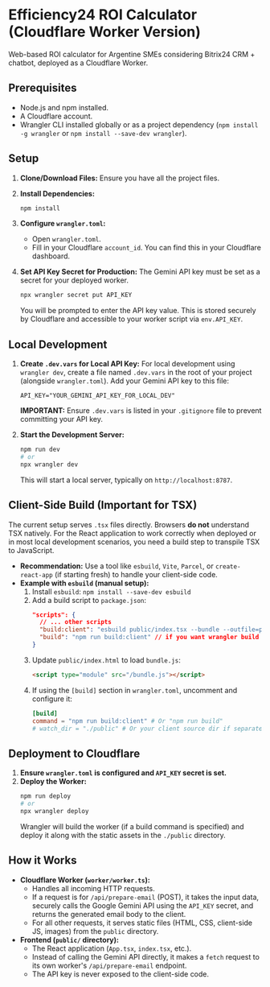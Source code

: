 
# Efficiency24 ROI Calculator (Cloudflare Worker Version)

Web-based ROI calculator for Argentine SMEs considering Bitrix24 CRM + chatbot, deployed as a Cloudflare Worker.

## Prerequisites

*   Node.js and npm installed.
*   A Cloudflare account.
*   Wrangler CLI installed globally or as a project dependency (`npm install -g wrangler` or `npm install --save-dev wrangler`).

## Setup

1.  **Clone/Download Files:**
    Ensure you have all the project files.

2.  **Install Dependencies:**
    ```bash
    npm install
    ```

3.  **Configure `wrangler.toml`:**
    *   Open `wrangler.toml`.
    *   Fill in your Cloudflare `account_id`. You can find this in your Cloudflare dashboard.

4.  **Set API Key Secret for Production:**
    The Gemini API key must be set as a secret for your deployed worker.
    ```bash
    npx wrangler secret put API_KEY
    ```
    You will be prompted to enter the API key value. This is stored securely by Cloudflare and accessible to your worker script via `env.API_KEY`.

## Local Development

1.  **Create `.dev.vars` for Local API Key:**
    For local development using `wrangler dev`, create a file named `.dev.vars` in the root of your project (alongside `wrangler.toml`). Add your Gemini API key to this file:
    ```
    API_KEY="YOUR_GEMINI_API_KEY_FOR_LOCAL_DEV"
    ```
    **IMPORTANT:** Ensure `.dev.vars` is listed in your `.gitignore` file to prevent committing your API key.

2.  **Start the Development Server:**
    ```bash
    npm run dev
    # or
    npx wrangler dev
    ```
    This will start a local server, typically on `http://localhost:8787`.

## Client-Side Build (Important for TSX)

The current setup serves `.tsx` files directly. Browsers **do not** understand TSX natively. For the React application to work correctly when deployed or in most local development scenarios, you need a build step to transpile TSX to JavaScript.

*   **Recommendation:** Use a tool like `esbuild`, `Vite`, `Parcel`, or `create-react-app` (if starting fresh) to handle your client-side code.
*   **Example with `esbuild` (manual setup):**
    1.  Install `esbuild`: `npm install --save-dev esbuild`
    2.  Add a build script to `package.json`:
        ```json
        "scripts": {
          // ... other scripts
          "build:client": "esbuild public/index.tsx --bundle --outfile=public/bundle.js --jsx=automatic --loader:.ts=tsx",
          "build": "npm run build:client" // if you want wrangler build to trigger this
        }
        ```
    3.  Update `public/index.html` to load `bundle.js`:
        ```html
        <script type="module" src="/bundle.js"></script>
        ```
    4.  If using the `[build]` section in `wrangler.toml`, uncomment and configure it:
        ```toml
        [build]
        command = "npm run build:client" # Or "npm run build"
        # watch_dir = "./public" # Or your client source dir if separate
        ```

## Deployment to Cloudflare

1.  **Ensure `wrangler.toml` is configured and `API_KEY` secret is set.**
2.  **Deploy the Worker:**
    ```bash
    npm run deploy
    # or
    npx wrangler deploy
    ```
    Wrangler will build the worker (if a build command is specified) and deploy it along with the static assets in the `./public` directory.

## How it Works

*   **Cloudflare Worker (`worker/worker.ts`):**
    *   Handles all incoming HTTP requests.
    *   If a request is for `/api/prepare-email` (POST), it takes the input data, securely calls the Google Gemini API using the `API_KEY` secret, and returns the generated email body to the client.
    *   For all other requests, it serves static files (HTML, CSS, client-side JS, images) from the `public` directory.
*   **Frontend (`public/` directory):**
    *   The React application (`App.tsx`, `index.tsx`, etc.).
    *   Instead of calling the Gemini API directly, it makes a `fetch` request to its own worker's `/api/prepare-email` endpoint.
    *   The API key is never exposed to the client-side code.
